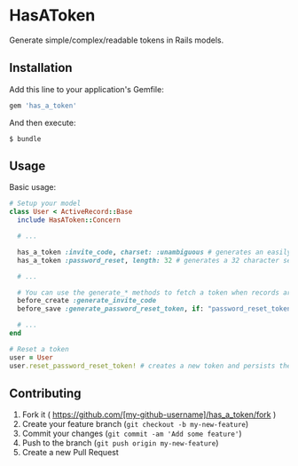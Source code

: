 # HasAToken

Generate simple/complex/readable tokens in Rails models.

## Installation

Add this line to your application's Gemfile:

```ruby
gem 'has_a_token'
```

And then execute:

    $ bundle

## Usage

Basic usage:

```ruby
# Setup your model
class User < ActiveRecord::Base
  include HasAToken::Concern

  # ...

  has_a_token :invite_code, charset: :unambiguous # generates an easily readable token
  has_a_token :password_reset, length: 32 # generates a 32 character secure token

  # ...

  # You can use the generate_* methods to fetch a token when records are created
  before_create :generate_invite_code
  before_save :generate_password_reset_token, if: "password_reset_token.nil?"

  # ...
end

# Reset a token
user = User
user.reset_password_reset_token! # creates a new token and persists the changes
```

## Contributing

1. Fork it ( https://github.com/[my-github-username]/has_a_token/fork )
2. Create your feature branch (`git checkout -b my-new-feature`)
3. Commit your changes (`git commit -am 'Add some feature'`)
4. Push to the branch (`git push origin my-new-feature`)
5. Create a new Pull Request
